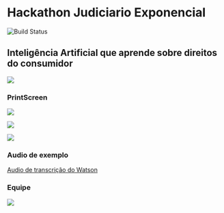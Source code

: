 # Hackathon Judiciario Exponencial
<img src="https://travis-ci.org/joemccann/dillinger.svg?branch=master" alt="Build Status"></a></p>

## Inteligência Artificial que aprende sobre direitos do consumidor
<img src="https://github.com/vitorglemos/hackathon-judiciario-exponencial/blob/master/samples_img/watson_img.png?raw=true"></a></p>


### PrintScreen 
<img src="https://github.com/vitorglemos/hackathon-judiciario-exponencial/blob/master/samples_img/s1.png?raw=true"></a></p>
<img src="https://github.com/vitorglemos/hackathon-judiciario-exponencial/blob/master/samples_img/s2.png?raw=true"></a></p>
<img src="https://github.com/vitorglemos/hackathon-judiciario-exponencial/blob/master/samples_img/s3.png?raw=true"></a></p>


### Audio de exemplo 
<a href="https://github.com/vitorglemos/hackathon-judiciario-exponencial/tree/master/samples_ogg">Audio de transcrição do Watson</a>


### Equipe
<img src="https://github.com/vitorglemos/hackathon-judiciario-exponencial/blob/master/samples_img/equipe.png?raw=true"></a></p>

